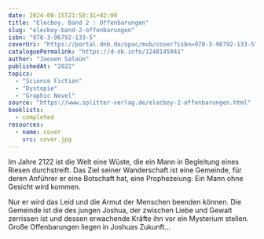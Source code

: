 ```yaml
---
date: 2024-08-15T21:58:31+02:00
title: "Elecboy. Band 2 : Offenbarungen"
slug: "elecboy-band-2-offenbarungen"
isbn: "978-3-96792-133-5"
coverUri: "https://portal.dnb.de/opac/mvb/cover?isbn=978-3-96792-133-5"
cataloguePermalink: "https://d-nb.info/1248145941"
author: "Jaouen Salaün"
publishedAt: "2022"
topics:
  - "Science Fiction"
  - "Dystopie"
  - "Graphic Novel"
source: "https://www.splitter-verlag.de/elecboy-2-offenbarungen.html"
booklists:
  - completed
resources:
  - name: cover
    src: cover.jpg
---
```


Im Jahre 2122 ist die Welt eine Wüste, die ein Mann in Begleitung eines Riesen 
durchstreift. Das Ziel seiner Wanderschaft ist eine Gemeinde, für deren Anführer 
er eine Botschaft hat, eine Prophezeiung: Ein Mann ohne Gesicht wird kommen.

Nur er wird das Leid und die Armut der Menschen beenden können. Die Gemeinde ist 
die des jungen Joshua, der zwischen Liebe und Gewalt zerrissen ist und dessen 
erwachende Kräfte ihn vor ein Mysterium stellen. Große Offenbarungen liegen in 
Joshuas Zukunft…